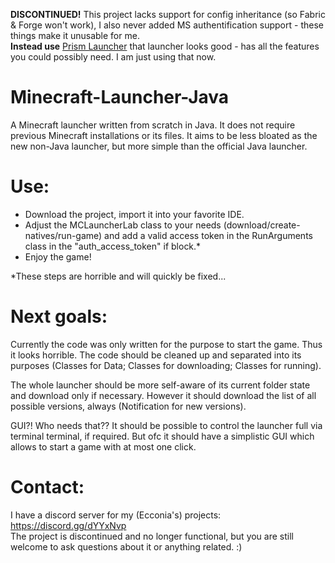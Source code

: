 **DISCONTINUED!** This project lacks support for config inheritance (so Fabric & Forge won't work), I also never added MS authentification support - these things make it unusable for me.\
**Instead use** [Prism Launcher](https://github.com/PrismLauncher/PrismLauncher) that launcher looks good - has all the features you could possibly need. I am just using that now.

# Minecraft-Launcher-Java
A Minecraft launcher written from scratch in Java. It does not require previous Minecraft installations or its files. It aims to be less bloated as the new non-Java launcher, but more simple than the official Java launcher.

# Use:
- Download the project, import it into your favorite IDE.
- Adjust the MCLauncherLab class to your needs (download/create-natives/run-game) and add a valid access token in the RunArguments class in the "auth_access_token" if block.*
- Enjoy the game!

*These steps are horrible and will quickly be fixed...

# Next goals:
Currently the code was only written for the purpose to start the game. Thus it looks horrible. The code should be cleaned up and separated into its purposes (Classes for Data; Classes for downloading; Classes for running).

The whole launcher should be more self-aware of its current folder state and download only if necessary. However it should download the list of all possible versions, always (Notification for new versions).

GUI?! Who needs that?? It should be possible to control the launcher full via terminal terminal, if required. But ofc it should have a simplistic GUI which allows to start a game with at most one click.

# Contact:
I have a discord server for my (Ecconia's) projects: https://discord.gg/dYYxNvp \
The project is discontinued and no longer functional, but you are still welcome to ask questions about it or anything related. :)

